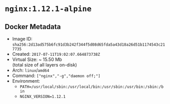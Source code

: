 # `nginx:1.12.1-alpine`

## Docker Metadata

- Image ID: `sha256:2d13ad575b6fc91d3b242f344f5d08d65fda5a43d18a26d51b1174543c217735`
- Created: `2017-07-11T19:02:07.664873738Z`
- Virtual Size: ~ 15.50 Mb  
  (total size of all layers on-disk)
- Arch: `linux`/`amd64`
- Command: `["nginx","-g","daemon off;"]`
- Environment:
  - `PATH=/usr/local/sbin:/usr/local/bin:/usr/sbin:/usr/bin:/sbin:/bin`
  - `NGINX_VERSION=1.12.1`
